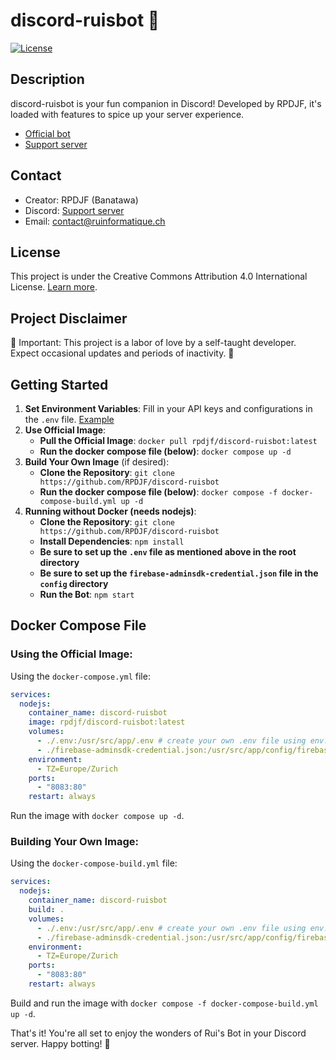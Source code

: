 # discord-ruisbot 🤖

[![License](https://img.shields.io/badge/License-CC%20BY-lightgrey.svg)](https://creativecommons.org/licenses/by/4.0/)

## Description
discord-ruisbot is your fun companion in Discord! Developed by RPDJF, it's loaded with features to spice up your server experience.

- [Official bot](https://discord.com/oauth2/authorize?client_id=956303957439955007&permissions=8&scope=bot)
- [Support server](https://discord.gg/ApcGtB3M6M)

## Contact
- Creator: RPDJF (Banatawa)
- Discord: [Support server](https://discord.gg/ApcGtB3M6M)
- Email: contact@ruinformatique.ch

## License
This project is under the Creative Commons Attribution 4.0 International License. [Learn more](https://creativecommons.org/licenses/by/4.0/).

## Project Disclaimer
🚨 Important: This project is a labor of love by a self-taught developer. Expect occasional updates and periods of inactivity. 🚨

## Getting Started
1. **Set Environment Variables**: Fill in your API keys and configurations in the `.env` file. [Example](https://github.com/RPDJF/discord-ruisbot/blob/main/env.example)
2. **Use Official Image**:
    - **Pull the Official Image**: `docker pull rpdjf/discord-ruisbot:latest`
    - **Run the docker compose file (below)**: `docker compose up -d`
3. **Build Your Own Image** (if desired):
    - **Clone the Repository**: `git clone https://github.com/RPDJF/discord-ruisbot`
    - **Run the docker compose file (below)**: `docker compose -f docker-compose-build.yml up -d`
4. **Running without Docker (needs nodejs)**:
    - **Clone the Repository**: `git clone https://github.com/RPDJF/discord-ruisbot`
    - **Install Dependencies**: `npm install`
    - **Be sure to set up the `.env` file as mentioned above in the root directory**
    - **Be sure to set up the `firebase-adminsdk-credential.json` file in the `config` directory**
    - **Run the Bot**: `npm start`

## Docker Compose File
### Using the Official Image:
Using the `docker-compose.yml` file:
```yaml
services:
  nodejs:
    container_name: discord-ruisbot
    image: rpdjf/discord-ruisbot:latest
    volumes:
      - ./.env:/usr/src/app/.env # create your own .env file using env.example
      - ./firebase-adminsdk-credential.json:/usr/src/app/config/firebase-adminsdk-credential.json # download it from your firebase console
    environment:
      - TZ=Europe/Zurich
    ports:
      - "8083:80"
    restart: always
```
Run the image with `docker compose up -d`.

### Building Your Own Image:
Using the `docker-compose-build.yml` file:
```yaml
services:
  nodejs:
    container_name: discord-ruisbot
    build: .
    volumes:
      - ./.env:/usr/src/app/.env # create your own .env file using env.example
      - ./firebase-adminsdk-credential.json:/usr/src/app/config/firebase-adminsdk-credential.json # download it from your firebase console
    environment:
      - TZ=Europe/Zurich
    ports:
      - "8083:80"
    restart: always
```
Build and run the image with `docker compose -f docker-compose-build.yml up -d`.


That's it! You're all set to enjoy the wonders of Rui's Bot in your Discord server. Happy botting! 🎉
